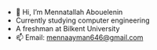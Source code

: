 - 👋 Hi, I’m Mennatallah Abouelenin
- Currently studying computer engineering
- A freshman at Bilkent University
- 📫 Email: mennaayman646@gmail.com

<!---
Mennatallah123/Mennatallah123 is a ✨ special ✨ repository because its `README.md` (this file) appears on your GitHub profile.
You can click the Preview link to take a look at your changes.
--->
